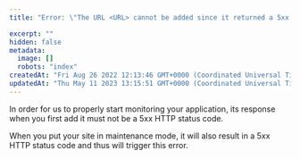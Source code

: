 ```yaml
---
title: "Error: \"The URL <URL> cannot be added since it returned a 5xx error code, this indicates an internal server error on your site. Please make sure it is accessible and not in maintenance mode.\""

excerpt: ""
hidden: false
metadata: 
  image: []
  robots: "index"
createdAt: "Fri Aug 26 2022 12:13:46 GMT+0000 (Coordinated Universal Time)"
updatedAt: "Thu May 11 2023 13:15:51 GMT+0000 (Coordinated Universal Time)"
---
```

In order for us to properly start monitoring your application, its response when you first add it must not be a 5xx HTTP status code.

When you put your site in maintenance mode, it will also result in a 5xx HTTP status code and thus will trigger this error.
